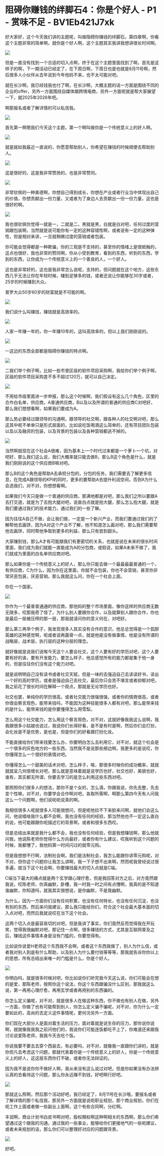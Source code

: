 # 阻碍你赚钱的绊脚石4：你是个好人 - P1 - 赏味不足 - BV1Eb421J7xk

好大家好，这个今天我们讲的主题呢，叫做阻碍你赚钱的绊脚石，第四章啊，你看这个主题非常的简单啊，就你是个好人啊，这个主题其实我讲我想讲很长时间啊。



![](img/6f44863301044e49261b29bc273b0c32_1.png)

但是一直没有找到一个合适的切入点啊，终于在这个主题里面找到了啊，首先是这样子的啊，下一期活动已经定了，在下周日啊，下周日也是也就是8月11号啊，然后很多人小伙伴从去年说到今年他妈不来，也不太可能对吧。

就在长沙啊，我已经钱我也付了啊，在长沙啊，大概主题的话一方面是围绕不同的企业的offer，另外一方面围绕自媒体跟跨境电商，另外一方面呢就是帮大家展望一下，就2025年2026年吧。

啊那报名或者了解详情的可以私信我。

![](img/6f44863301044e49261b29bc273b0c32_3.png)

首先第一啊嗯我们今天这个主题，第一个啊叫做你是一个传统意义上的好人啊。

![](img/6f44863301044e49261b29bc273b0c32_5.png)

就是就如我最近一直说的，你愿意帮助别人，你希望在赚钱的时候顺便去帮助别人。

![](img/6f44863301044e49261b29bc273b0c32_7.png)

这是很好的，这是我非常赞扬的，也是非常赞同。

![](img/6f44863301044e49261b29bc273b0c32_9.png)

非常钦佩的一种美德啊，你想自己得到成长，你想在产业或者行业当中体现出自己的价值，你想贡献出一份力量，又或者为了身边人去贡献出一份一份力量，这也是很好的啊。



![](img/6f44863301044e49261b29bc273b0c32_11.png)

我也很钦佩你觉得一就是一，二就是二，黑就是黑，白就是白对吧，任何过度的营销跟包装啊，当然就是说可能你有一定的这种容错性啊，或者说有一定的这种弹性，但是相对来讲，一旦就稍微过度的营销或者包装。

你可能会觉得都是一种欺骗，你的三观是不支持的，甚至你的情绪上是很抵触的，这点也很好，我也非常的赞同啊，你从小受到教育，看到的东西，听到的东西，学到的东西，让你成为一个传统意义上的一个善良的人，一个好人。

这也是非常好的，这也是我非常怎么说呢，支持的，但问题就在这个地方，这些东西几乎无法让你在年轻时候，赚到足够多的钱，或者还说让你能够在30岁或者，25岁的时候赚到大众。

普罗大众50岁60岁的财富就是不可能的啊。

![](img/6f44863301044e49261b29bc273b0c32_13.png)

我们说什么叫赚钱，赚钱就是高效率的。

![](img/6f44863301044e49261b29bc273b0c32_15.png)

人家一年赚一年的，你一年赚10年的，这叫高效率的，但以上我们刚刚说的。

![](img/6f44863301044e49261b29bc273b0c32_17.png)

一这边的东西全部都是阻碍你赚钱的特点啊。

![](img/6f44863301044e49261b29bc273b0c32_19.png)

二我们举个例子啊，比如一些市里区级的软件项目采购啊，我给你们举个例子啊，区级的软件项目采购差不多不超过120万，就可以自己决定。



![](img/6f44863301044e49261b29bc273b0c32_21.png)

不用给市级里面进一步申报，那么这个时候啊，我们假设有这么几个角色，区里的合作白名单，供应商，A普通供应商，B以及以及所谓的普通的供应商C对吧好，那么我们想想看啊，如果我们要成为A。

那么势必要经过跟领导的沟通啊，跟领导的社交啊，跟各种人的社交啊对吧，那么这其中呢不单单只是形式层面的，比如说吃饭喝酒这么简单的，还有项目团队包装以及以及融资的包装，以及背景的包装以及各种营销都逃不掉的。



![](img/6f44863301044e49261b29bc273b0c32_23.png)

当然啊就现在这个社会A很难，因为基本上一个时代过来都是一个萝卜一个坑，对吧好，那么我们这么说，我们大概率就只能去做B，那么B这个角色是什么，就是我们刚刚说的这个供应商B嘛对吧。

那么B的这个角色是帮助A去承担分包的，分包的任务，我们需要去了解更多信息，在完成A跟领导的KPI的同时，更多的要帮助A去提升利润空间，否则A为什么会选我们，对不对，你想想看啊。

如果我们今天只是做一个普通的供应商，那满地都是对吧，那么我们之所以要跟A去打交道，就是为了去抱大腿对吧，说直白点就是抱大腿，那么怎么抱大腿，就是我们要通过我们的技术能力，通过我们的一些了解。

因为往往A自己不做，会让我们做，一定是一个新兴产业，而我们要通过我们的了解帮他去画饼，因为A对这个产业不了解，他不知道怎么画对吧，那么我们需要帮他去画饼，同时帮他争取到更多的利益，那么只有尝到甜头。

大家赚到钱，那么A才有可能跟我们有更密切的关系，也就是说在未来的很长时间里面，我们成为我们就能一直能成为A的分包商，或假说，如果A未来不做了，我们就成为里面的白名单供应商对吧。

那么如果你是一个传统意义上的好人，那么你只能去做一个最最最最普通的一个，有供应商，C为什么，因为你在这里面，你就不会包装，你也不会营销，甚至你非常厌恶包装，厌恶营销，那么我就这么问，你在一个社会上面。

你在一个国家。

![](img/6f44863301044e49261b29bc273b0c32_25.png)

你作为一个最普普通通的供应商，那他妈的整个市场里面，像你这样的供应商无数无限多，哎那我奇了怪了，为什么别人要跟你合作，以及就算别人跟你合作，你也是最后一层被压榨的那一层，那我就请问你的意义何在，对吧好。

那么第三再举个例子，我发现很多人其实没有合作的意识，他总总觉得是一个孤胆英雄的这种感觉啊，呃或者说再露骨一点，就是他是没有做事情，他是没有所谓的战略层，战术层，执行层的这种分层的理念。

就好像就是说我们说唉今天这个人要会社交，这个人要有好的学历对吧，这个人要要有好的诶，要有开发能力，要怎么样子，他总感觉所有的能力都是集于他一身的，但是往往你们没有这个能力对吧。

就是说明明自己没有读书或者社交天赋，但是一味的去强迫自己去读读好书，读出一个好的高的学历，或者是强迫自己去社交，最后你只会苦不堪言或者抑郁对吧，我之前花了很长时间在解释一个观点，那就是无论学历也好。

社交也罢，单纯你的学历很高，或者社交能力很强很强，或者你的情商很高，或者你很会察言观色，能带来钱吗，不能因为这种技能很多人都有对吧，那么能带来钱的是什么，能带来钱的是你要懂得怎么用雪梨。

怎么用这个社交能力，怎么用这个察言观色，对不对，这就好像我我这么说啊，我我跟很多小姑娘也说过，我说你们长得好看，是不是有时是啊，然后你们会打扮，会化妆是不是优势，是也是，但是你们的好看跟打扮化妆。

不能直接给你们带来钱要怎么办，你要明白怎么去利用它，对不对，就这个社会是一个很多的灰色地方的一些东西，当然我不是说那些擦边啊，我更多的是说哎，你你懂得怎么一个很好的表情对吧。

你懂得怎么一个甜美的话术对吧，怎么样子，唉，那很多时候你的成功概率，就就就就呈几何倍增长对吧，那么就是意味着就是说学历也好，社交也好，美貌也好，谁有，其实都无所谓，你要去学习的是怎么利用这些东西对吧。

那照照你们很多人的想法，那你不是个女的，怎么滴，你跟我说，你先去整，先去变个性嘛，对不对，你要学会合作啊对吧，各取所需啊，啊那么第四今天有人问我这么一个问题啊，他们说呃呃说真的啊。

我相信很多人呢就很多人可能很想问，但是呢他拉不下来脸来问啊，就他们会这么问，他说唱啥我什么都不会啊，我也没有任何的经验，那当然他也不一定这么直白的说，他可能跟跟你呃描述它的背景啊，或者和很多东西哎。

但是总结出来就是我什么都不会，我也没有任何经验，但是我想赚钱啊，那么他就问我，他说陈老师你觉得什么方向最好，或者你有什么建议，哎我听到这个问题的时候，我都懵了，我他妈第一时间闪过的就零元购。

但是我想想不行啊，法制社会啊，我们是法制社会，我怎么能跟你讲零元购呢，对不对，但你这个问题你让我怎么讲啊，我一下子想不出来啊，然而呢我曾经说过很多遍，就当下这个社会啊，你要赚钱最大的切入点就是C端。

C端当下最大的痛点就是两个玄学跟心理疗愈，但是我回答对方之后，对方竟然跟我说，哎陈老师，你真幽默，卧槽，我一时我一时之间有点懵啊，我真的是不知道谁幽默，你知道吗，就我其实很想说，是你幽默，不是我幽默。

为什么，因为一方面你们没有任何积累，也没有任何特长，也没有任何沉淀，也没有别的东西，然后来问我建议，那么我只能给你们，符合这个社会最大基本面的切入点对吧，而然后我就说哎在当下这个社会。

这两个切入点是最容易切的对吧，但是我讲了事实，你们竟然反而觉得我在开玩笑，觉得我很幽默对吧，那记住一点啊，很多赚钱的方式，尤其是互联网普及之后，赚钱这件事情本身是没有门槛的，你要觉得有。

比如说你说爱H老师这个东西我不会啊，或者这个东西我做了，别人为什么信，或者我对别人到底有什么帮助，以及别人为什么要付钱等等等，那我就告诉你你以上的思想，所有总结出来唯一的门槛是什么，你是个好人。



![](img/6f44863301044e49261b29bc273b0c32_27.png)

你明白吗，就是很多时候对吧，你比如说你们听完我今天这么说，你们可能会在想的是爱，那陈老师，按照你这个说法，你这个东西跟骗没什么区别，那我就这么说，第一再用心理疗愈，再用玄学或者再用别的东西骗的。

你怎么定义骗呢，对不对，就是很多人在做这种东西，你不做也有别人在做，另外一方面，你做了也有可能帮到别人，你怎么定义骗不骗呢，对不对，你为什么一定要如此的，高尚的去定义这件事情呢，更何况另外一方面。

你们现在大部分人是面对着生活的压力，面对着就是说生存的压力，那你说你说啊，就就像我我我之前问他们的，我说你们可能连饭都吃不上了，你难道还来跟我讨论说爱陈老师，我我今天去吃个饭。

你说我要不要去去穿个西装去，有必要吗，对不对，就像我一直跟你们讲的，就是你但凡去考虑这个问题，那就代表着你是一个传统意义上的好人，你是一个传统意义上的好人，这这层东西你打不破，或者你无法辩证的。

因为我不是说你你不做好人啊，我从来没有这么说过对吧，但是你如果没有办法辨认真的去看待这个问题，那么你永远赚不到钱，好吧啊行好吧。



![](img/6f44863301044e49261b29bc273b0c32_29.png)

那就这么照啊，然后那个活动好吧，我已经定了，8月11号在长沙哦，要报名或者了解详情的那个私信我，那另外一方面就是说呃职业规划，那个商业规划，你们在呃工作上面或者做一些副业上面啊，这个有些合同啊，分红啊。

丰润啊，商业计划书白皮书啊对吧，股权期权啊这种啊相关的东西啊，那么你们希望通过这个跟我的沟通，通过我的一些事业，能够给你们更接地气的一些呃建议，或者未来规划的话，那么你们可以整理好对应的问题跟背景。



![](img/6f44863301044e49261b29bc273b0c32_31.png)

好吧。